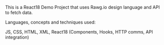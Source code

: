 This is a React18 Demo Project that uses Rawg.io design language and API to fetch data.

Languages, concepts and techniques used:

  JS, CSS, HTML, XML, React18 (Components, Hooks, HTTP comms, API integration)
